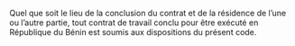 Quel que soit le lieu de la conclusion du contrat et de la résidence de l’une ou l’autre partie, tout contrat de travail conclu pour être exécuté en République du Bénin est soumis aux dispositions du présent code.